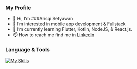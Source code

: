 ### My Profile

- 👋 Hi, I’m ###Arisqi Setyawan
- 👀 I’m interested in mobile app development & Fullstack
- 🌱 I’m currently learning Flutter, Kotlin, NodeJS, & React.js. 
- 📫 How to reach me find me in [Linkedin](https://www.linkedin.com/in/arisqi-setyawan-devstack17)

### Language & Tools
[![My Skills](https://skillicons.dev/icons?i=vscode,php,js,ts,jquery,angular,vue,nodejs,react,css,bootstrap,laravel,flutter,nodejs,kotlin,dart,mysql,postgres,sqlite,gcp,git,github,gitlab,stackoverflow,aws,azure)](https://skillicons.dev)

<!---
Aries1711/Aries1711 is a ✨ special ✨ repository because its `README.md` (this file) appears on your GitHub profile.
You can click the Preview link to take a look at your changes.
--->
